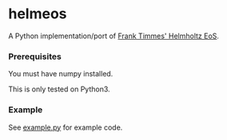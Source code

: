 # helmeos
A Python implementation/port of [Frank Timmes' Helmholtz EoS](http://cococubed.asu.edu/code_pages/eos.shtml).

### Prerequisites
You must have numpy installed.

This is only tested on Python3.

### Example
See [example.py](example.py) for example code.

